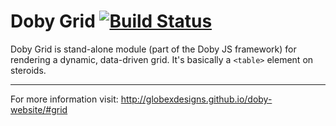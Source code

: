 Doby Grid [![Build Status](https://travis-ci.org/globexdesigns/doby-grid.png)](https://travis-ci.org/globexdesigns/doby-grid)
=========

Doby Grid is stand-alone module (part of the Doby JS framework) for rendering a dynamic, data-driven grid. It's basically a `<table>` element on steroids.

---

For more information visit: http://globexdesigns.github.io/doby-website/#grid